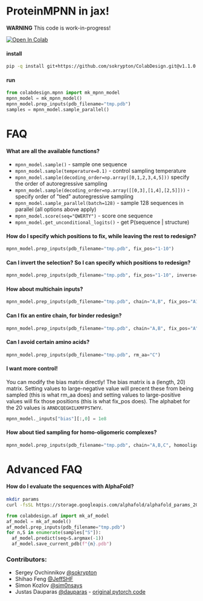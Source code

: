 # ProteinMPNN in jax!
**WARNING** This code is work-in-progress!

<a href="https://colab.research.google.com/github/sokrypton/ColabDesign/blob/v1.1.0/mpnn/examples/proteinmpnn_in_jax.ipynb">
  <img src="https://colab.research.google.com/assets/colab-badge.svg" alt="Open In Colab"/>
</a>

#### install
```bash
pip -q install git+https://github.com/sokrypton/ColabDesign.git@v1.1.0
```
#### run
```python
from colabdesign.mpnn import mk_mpnn_model
mpnn_model = mk_mpnn_model()
mpnn_model.prep_inputs(pdb_filename="tmp.pdb")
samples = mpnn_model.sample_parallel()
```
# FAQ
#### What are all the available functions?
- `mpnn_model.sample()` - sample one sequence
- `mpnn_model.sample(temperature=0.1)` - control sampling temperature
- `mpnn_model.sample(decoding_order=np.array([0,1,2,3,4,5]))` specify the order of autoregressive sampling
- `mpnn_model.sample(decoding_order=np.array([[0,3],[1,4],[2,5]]))` - specify order of "tied" autoregressive sampling
- `mpnn_model.sample_parallel(batch=128)` - sample 128 sequences in parallel (all options above apply)
- `mpnn_model.score(seq="QWERTY")` - score one sequence
- `mpnn_model.get_unconditional_logits()` - get P(sequence | structure)
#### How do I specify which positions to fix, while leaving the rest to redesign?
```python
mpnn_model.prep_inputs(pdb_filename="tmp.pdb", fix_pos="1-10")
```
#### Can I invert the selection? So I can specify which positions to redesign?
```python
mpnn_model.prep_inputs(pdb_filename="tmp.pdb", fix_pos="1-10", inverse=True)
```
#### How about multichain inputs?
```python
mpnn_model.prep_inputs(pdb_filename="tmp.pdb", chain="A,B", fix_pos="A1-10,B5-20")
```
#### Can I fix an entire chain, for binder redesign?
```python
mpnn_model.prep_inputs(pdb_filename="tmp.pdb", chain="A,B", fix_pos="A")
```
#### Can I avoid certain amino acids?
```python
mpnn_model.prep_inputs(pdb_filename="tmp.pdb", rm_aa="C")
```
#### I want more control!
You can modify the bias matrix directly! The bias matrix is a (length, 20) matrix. Setting values to large-negative value will precent these from being sampled (this is what rm_aa does) and setting values to large-positive values will fix those positions (this is what fix_pos does). The alphabet for the 20 values is `ARNDCQEGHILKMFPSTWYV`.
```python
mpnn_model._inputs["bias"][:,0] = 1e8
```
#### How about tied sampling for homo-oligomeric complexes?
```python
mpnn_model.prep_inputs(pdb_filename="tmp.pdb", chain="A,B,C", homooligomeric=True)
```
# Advanced FAQ
#### How do I evaluate the sequences with AlphaFold?
```bash
mkdir params
curl -fsSL https://storage.googleapis.com/alphafold/alphafold_params_2022-03-02.tar | tar x -C params
```
```python
from colabdesign.af import mk_af_model
af_model = mk_af_model()
af_model.prep_inputs(pdb_filename="tmp.pdb")
for n,S in enumerate(samples["S"]):
  af_model.predict(seq=S.argmax(-1))
  af_model.save_current_pdb(f"{n}.pdb")
```

### Contributors:
- Sergey Ovchinnikov [@sokrypton](https://github.com/sokrypton)
- Shihao Feng [@JeffSHF](https://github.com/JeffSHF)
- Simon Kozlov [@sim0nsays](https://github.com/sim0nsays)
- Justas Dauparas [@dauparas](https://github.com/dauparas) - [original pytorch code](https://github.com/dauparas/ProteinMPNN)
